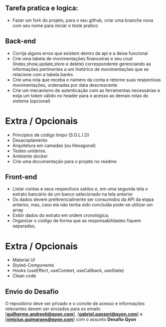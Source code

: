 ## Tarefa pratica e logica:

- Fazer um fork do projeto, para o seu github, criar uma branche nova com seu nome para iniciar o teste pratico

## Back-end 

- Corrija alguns erros que existem dentro da api e a deixe funcional
- Crie uma tabela de movimentações financeiras e seu crud (Index,show,update,store e delete) correspondente gerenciando as informações pertinentes a um histórico de movimentações que se relacione com a tabela banks
- Crie uma rota que receba o número da conta e retorne suas respectivas movimentações, ordenadas por data descrescente 
- Crie um mecanismo de autenticação com as ferramentas necessárias e exija um token válido no header para o acesso as demais rotas do sistema (opcional)


# Extra / Opcionais

- Principios de código limpo (S.O.L.I.D)
- Desacoplamento
- Arquitetura em camadas (ou Hexagonal)
- Testes unitários.
- Ambiente docker
- Crie uma documentação para o projeto no readme 

## Front-end
- Listar contas e seus respectivos saldos e, em uma segunda tela o extrato bancário de um banco selecionado na tela anterior 
- Os dados devem preferencialmente ser consumidos da API da etapa anterior, mas, caso ela não tenha sido concluída pode-se utilizar um array
- Exibir dados do extrato em ordem cronológica;
- Organizar o código de forma que as responsabilidades fiquem separadas;

# Extra / Opcionais

- Material UI
- Styled-Components
- Hooks (useEffect, useContext, useCallback, useState)
- Clean code


## Envio do Desafio

O repositório deve ser privado e o convite de acesso e informações relevantes devem ser enviados para os emails [**guilherme.andreoti@qyon.com**], [**gabriel.panzeri@qyon.com**] e [**vinicius.guimaraes@qyon.com**] com o assunto **Desafio Qyon**
